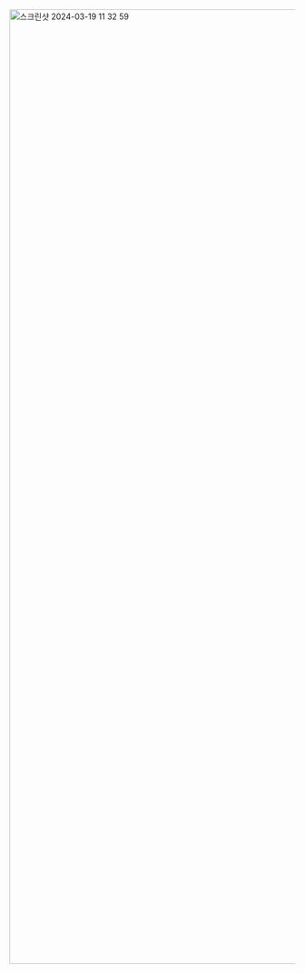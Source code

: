 <img width="1678" alt="스크린샷 2024-03-19 11 32 59" src="https://github.com/YisabelK/ToDoListApp/assets/161306596/1bb6c31a-2a04-4eaa-9b76-f25e76970188">
